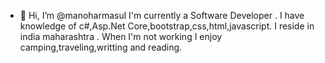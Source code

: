 
- 👋 Hi, I’m @manoharmasul
I'm currently a Software Developer .
I have knowledge of c#,Asp.Net Core,bootstrap,css,html,javascript.
I reside in india maharashtra .
When I'm not working I enjoy camping,traveling,writting and reading.

